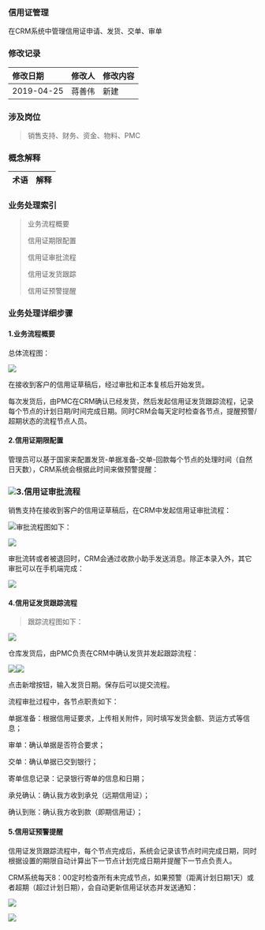 ### 信用证管理

在CRM系统中管理信用证申请、发货、交单、审单

### 修改记录

| 修改日期 | 修改人 | 修改内容 |
| :--- | :--- | :--- |
| 2019-04-25 | 蒋善伟 | 新建 |

### 涉及岗位

> 销售支持、财务、资金、物料、PMC

### 概念解释

| 术语 | 解释 |
| :--- | :--- |


### 业务处理索引

> 业务流程概要
>
> 信用证期限配置
>
> 信用证审批流程
>
> 信用证发货跟踪
>
> 信用证预警提醒

### 业务处理详细步骤

#### 1.业务流程概要

总体流程图：

![](/assets/xyzgzlczt)

在接收到客户的信用证草稿后，经过审批和正本复核后开始发货。

每次发货后，由PMC在CRM确认已经发货，然后发起信用证发货跟踪流程，记录每个节点的计划日期/时间完成日期。同时CRM会每天定时检查各节点，提醒预警/超期状态的流程节点人员。

#### 2.信用证期限配置

管理员可以基于国家来配置发货-单据准备-交单-回款每个节点的处理时间（自然日天数），CRM系统会根据此时间来做预警提醒：

### ![](/assets/yxzqxpz)3.信用证审批流程

销售支持在接收到客户的信用证草稿后，在CRM中发起信用证审批流程：

![](/assets/xjxyzsp)审批流程图如下：

![](/assets/xyzsplctx)

审批流转或者被退回时，CRM会通过收款小助手发送消息。除正本录入外，其它审批可以在手机端完成：

![](/assets/import.pngxyzsptz)

#### 4.信用证发货跟踪流程

> 跟踪流程图如下：

![](/assets/xyzfhgzlctx)

仓库发货后，由PMC负责在CRM中确认发货并发起跟踪流程：

![](/assets/xyzfhgzlb)![](/assets/pmcqrfh)

点击新增按钮，输入发货日期。保存后可以提交流程。

流程审批过程中，各节点职责如下：

单据准备：根据信用证要求，上传相关附件，同时填写发货金额、货运方式等信息；

审单：确认单据是否符合要求；

交单：确认单据已交到银行；

寄单信息记录：记录银行寄单的信息和日期；

承兑确认：确认我方收到承兑（远期信用证）；

确认到账：确认我方收到款（即期信用证）；

#### 5.信用证预警提醒

信用证发货跟踪流程中，每个节点完成后，系统会记录该节点时间完成日期，同时根据设置的期限自动计算出下一节点计划完成日期并提醒下一节点负责人。

CRM系统每天8：00定时检查所有未完成节点，如果预警（距离计划日期1天）或者超期（超过计划日期），会自动更新信用证状态并发送通知：

![](/assets/xyzyqcqtxtz)

![](/assets/xyzgzlb)


